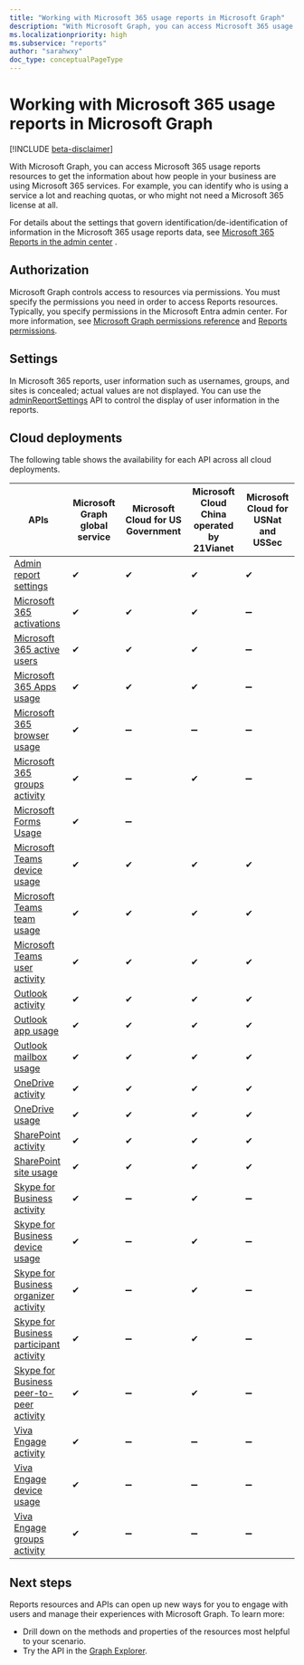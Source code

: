 ```yaml
---
title: "Working with Microsoft 365 usage reports in Microsoft Graph"
description: "With Microsoft Graph, you can access Microsoft 365 usage reports resources to get the information about how people in your business are using Microsoft 365 services. For example, you can identify who is using a service a lot and reaching quotas, or who may not need a Microsoft 365 license at all."
ms.localizationpriority: high
ms.subservice: "reports"
author: "sarahwxy"
doc_type: conceptualPageType
---
```


# Working with Microsoft 365 usage reports in Microsoft Graph

[!INCLUDE [beta-disclaimer](../../includes/beta-disclaimer.md)]

With Microsoft Graph, you can access Microsoft 365 usage reports resources to get the information about how people in your business are using Microsoft 365 services. For example, you can identify who is using a service a lot and reaching quotas, or who might not need a Microsoft 365 license at all. 

For details about the settings that govern identification/de-identification of information in the Microsoft 365 usage reports data, see [Microsoft 365 Reports in the admin center](/microsoft-365/admin/activity-reports/activity-reports) .

## Authorization

Microsoft Graph controls access to resources via permissions. You must specify the permissions you need in order to access Reports resources. Typically, you specify permissions in the Microsoft Entra admin center. For more information, see [Microsoft Graph permissions reference](/graph/permissions-reference) and [Reports permissions](/graph/permissions-reference#reports-permissions).

## Settings

In Microsoft 365 reports, user information such as usernames, groups, and sites is concealed; actual values are not displayed. You can use the [adminReportSettings](/graph/api/resources/adminreportsettings?view=graph-rest-beta&preserve-view=true) API to control the display of user information in the reports.

## Cloud deployments

The following table shows the availability for each API across all cloud deployments.

| APIs                                                         | Microsoft Graph global service | **Microsoft Cloud for US Government** | **Microsoft Cloud China operated by 21Vianet** | **Microsoft Cloud for USNat and USSec** |
| ------------------------------------------------------------ | ------------------------------ | ------------------------------------- | ---------------------------------------------- | --------------------------- |
| [Admin report settings](../resources/adminreportsettings.md) | ✔                              | ✔                                     | ✔                                              |  ✔                              |
| [Microsoft 365 activations](../resources/reportroot.md#microsoft-365-activations) | ✔ | ✔ | ✔ | ➖ | 
| [Microsoft 365 active users](../resources/reportroot.md#microsoft-365-active-users)| ✔ | ✔ | ✔ | ➖ | 
| [Microsoft 365 Apps usage](../resources/reportroot.md#microsoft-365-apps-usage) | ✔                              | ✔                                     | ✔                                              |  ➖                              |
| [Microsoft 365 browser usage](../resources/reportroot.md#microsoft-365-browser-usage) | ✔                              | ➖                                     | ➖                                              |  ➖                              |
| [Microsoft 365 groups activity](../resources/reportroot.md#microsoft-365-groups-activity) | ✔                              | ➖                                     | ✔                                              |  ➖                              |
| [Microsoft Forms Usage](../resources/reportroot.md#forms-activity) | ✔                              | ➖                                     |
| [Microsoft Teams device usage](../resources/reportroot.md#microsoft-teams-device-usage) | ✔                              | ✔                                     | ✔                                              |  ✔                              |
| [Microsoft Teams team usage](../resources/reportroot.md#microsoft-teams-team-usage) | ✔                              | ✔                                     | ✔                                              |  ✔                              |
| [Microsoft Teams user activity](../resources/reportroot.md#microsoft-teams-user-activity) | ✔                              | ✔                                     | ✔                                              |  ✔                              |
| [Outlook activity](../resources/reportroot.md#outlook-activity) | ✔                              | ✔                                     | ✔                                              |  ✔                              |
| [Outlook app usage](../resources/reportroot.md#outlook-app-usage) | ✔                              | ✔                                     | ✔                                              |  ✔                              |
| [Outlook mailbox usage](../resources/reportroot.md#outlook-mailbox-usage) | ✔                              | ✔                                     | ✔                                              |  ✔                              |
| [OneDrive activity](../resources/reportroot.md#onedrive-activity) | ✔                              | ✔                                     | ✔                                              |  ✔                              |
| [OneDrive usage](../resources/reportroot.md#onedrive-usage) | ✔                              | ✔                                     | ✔                                              |  ✔                              |
| [SharePoint activity](../resources/reportroot.md#sharepoint-activity) | ✔                              | ✔                                     | ✔                                              |  ✔                              |
| [SharePoint site usage](../resources/reportroot.md#sharepoint-site-usage) | ✔                              | ✔                                     | ✔                                              |  ✔                              |
| [Skype for Business activity](../resources/reportroot.md#skype-for-business-activity) | ✔                              | ➖                                     | ✔                                              |  ➖                              |
| [Skype for Business device usage](../resources/reportroot.md#skype-for-business-device-usage) | ✔                              | ➖                                     | ✔                                              |  ➖                              |
| [Skype for Business organizer activity](../resources/reportroot.md#skype-for-business-organizer-activity) | ✔                              | ➖                                     | ✔                                              |  ➖                              |
| [Skype for Business participant activity](../resources/reportroot.md#skype-for-business-participant-activity) | ✔                              | ➖                                     | ✔                                              |  ➖                             |
| [Skype for Business peer-to-peer activity](../resources/reportroot.md#skype-for-business-peer-to-peer-activity) | ✔                              | ➖                                     | ✔                                              |  ➖                              |
| [Viva Engage activity](../resources/reportroot.md#viva-engage-activity) | ✔                              | ➖                                     | ➖                                              |  ➖                              |
| [Viva Engage device usage](../resources/reportroot.md#viva-engage-device-usage) | ✔                              | ➖                                     | ➖                                              |  ➖                              |
| [Viva Engage groups activity](../resources/reportroot.md#viva-engage-groups-activity) | ✔                              | ➖                                     | ➖                                              |  ➖                              |

## Next steps

Reports resources and APIs can open up new ways for you to engage with users and manage their experiences with Microsoft Graph. To learn more:

- Drill down on the methods and properties of the resources most helpful to your scenario.
- Try the API in the [Graph Explorer](https://developer.microsoft.com/graph/graph-explorer).
